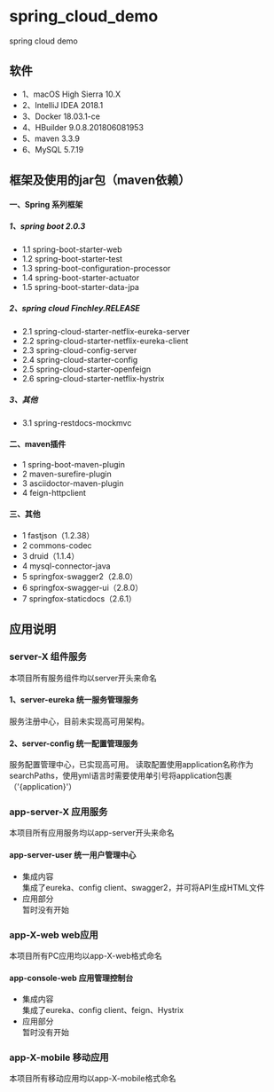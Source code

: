 # spring_cloud_demo
spring cloud demo

## 软件
+ 1、macOS High Sierra 10.X
+ 2、IntelliJ IDEA 2018.1
+ 3、Docker 18.03.1-ce
+ 4、HBuilder 9.0.8.201806081953
+ 5、maven 3.3.9
+ 6、MySQL 5.7.19

## 框架及使用的jar包（maven依赖）
#### 一、Spring 系列框架
##### 1、spring boot 2.0.3
+ 1.1 spring-boot-starter-web
+ 1.2 spring-boot-starter-test
+ 1.3 spring-boot-configuration-processor
+ 1.4 spring-boot-starter-actuator
+ 1.5 spring-boot-starter-data-jpa

##### 2、spring cloud Finchley.RELEASE
+ 2.1 spring-cloud-starter-netflix-eureka-server
+ 2.2 spring-cloud-starter-netflix-eureka-client
+ 2.3 spring-cloud-config-server
+ 2.4 spring-cloud-starter-config
+ 2.5 spring-cloud-starter-openfeign
+ 2.6 spring-cloud-starter-netflix-hystrix

##### 3、其他
+ 3.1 spring-restdocs-mockmvc

#### 二、maven插件
+ 1 spring-boot-maven-plugin
+ 2 maven-surefire-plugin
+ 3 asciidoctor-maven-plugin
+ 4 feign-httpclient

#### 三、其他
+ 1 fastjson（1.2.38）
+ 2 commons-codec
+ 3 druid（1.1.4）
+ 4 mysql-connector-java
+ 5 springfox-swagger2（2.8.0）
+ 6 springfox-swagger-ui（2.8.0）
+ 7 springfox-staticdocs（2.6.1）

## 应用说明
### server-X 组件服务
本项目所有服务组件均以server开头来命名
#### 1、server-eureka 统一服务管理服务
服务注册中心，目前未实现高可用架构。

#### 2、server-config 统一配置管理服务
服务配置管理中心，已实现高可用。
读取配置使用application名称作为searchPaths，使用yml语言时需要使用单引号将application包裹（'{application}'）

### app-server-X 应用服务
本项目所有应用服务均以app-server开头来命名
#### app-server-user 统一用户管理中心
+ 集成内容<br/>
集成了eureka、config client、swagger2，并可将API生成HTML文件
+ 应用部分<br/>
暂时没有开始

### app-X-web web应用
本项目所有PC应用均以app-X-web格式命名
#### app-console-web 应用管理控制台
+ 集成内容<br/>
集成了eureka、config client、feign、Hystrix
+ 应用部分<br/>
暂时没有开始

### app-X-mobile 移动应用
本项目所有移动应用均以app-X-mobile格式命名

